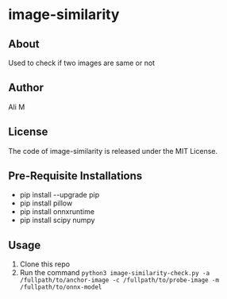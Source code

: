 # image-similarity

## About
Used to check if two images are same or not

## Author
Ali M

## License
The code of image-similarity is released under the MIT License.

## Pre-Requisite Installations
* pip install --upgrade pip
* pip install pillow
* pip install onnxruntime
* pip install scipy numpy

## Usage
1. Clone this repo
2. Run the command
```python3 image-similarity-check.py -a /fullpath/to/anchor-image -c /fullpath/to/probe-image -m /fullpath/to/onnx-model```
